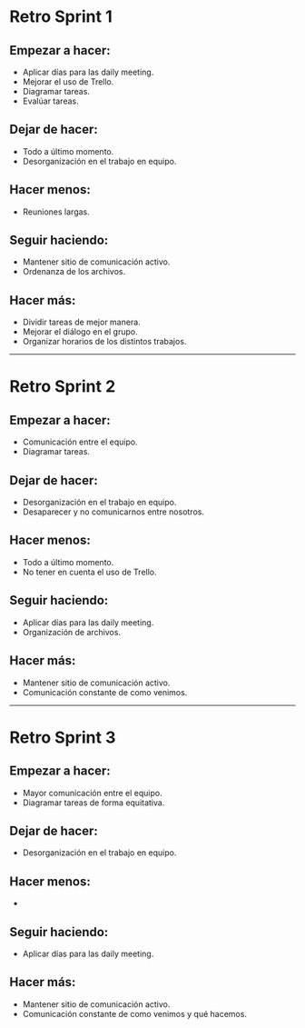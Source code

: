 # Retro Sprint 1

## Empezar a hacer:
- Aplicar días para las daily meeting.
- Mejorar el uso de Trello.
- Diagramar tareas.
- Evalúar tareas.

## Dejar de hacer:
- Todo a último momento.
- Desorganización en el trabajo en equipo.

## Hacer menos:
- Reuniones largas.

## Seguir haciendo:
- Mantener sitio de comunicación activo.
- Ordenanza de los archivos.

## Hacer más:
- Dividir tareas de mejor manera.
- Mejorar el diálogo en el grupo.
- Organizar horarios de los distintos trabajos.

- - - - - - - - - - - - - - - - - - - - - - - - - - - - - - - - - - - - - - - - - - - - - - - - - - - - - - - - - - - - - 

# Retro Sprint 2

## Empezar a hacer:
- Comunicación entre el equipo.
- Diagramar tareas.

## Dejar de hacer:
- Desorganización en el trabajo en equipo.
- Desaparecer y no comunicarnos entre nosotros.

## Hacer menos:
- Todo a último momento.
- No tener en cuenta el uso de Trello.

## Seguir haciendo:
- Aplicar días para las daily meeting.
- Organización de archivos.

## Hacer más:
- Mantener sitio de comunicación activo.
- Comunicación constante de como venimos.

- - - - - - - - - - - - - - - - - - - - - - - - - - - - - - - - - - - - - - - - - - - - - - - - - - - - - - - - - - - - - 

# Retro Sprint 3    

## Empezar a hacer:
- Mayor comunicación entre el equipo.
- Diagramar tareas de forma equitativa.

## Dejar de hacer:
- Desorganización en el trabajo en equipo.

## Hacer menos:
- 

## Seguir haciendo:
- Aplicar días para las daily meeting.

## Hacer más:
- Mantener sitio de comunicación activo.
- Comunicación constante de como venimos y qué hacemos.
